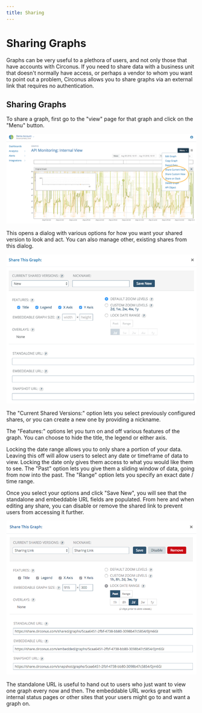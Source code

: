 ```yaml
---
title: Sharing
---
```


# Sharing Graphs

Graphs can be very useful to a plethora of users, and not only those that have accounts with Circonus. If you need to share data with a business unit that doesn't normally have access, or perhaps a vendor to whom you want to point out a problem, Circonus allows you to share graphs via an external link that requires no authentication.

## Sharing Graphs

To share a graph, first go to the "view" page for that graph and click on the "Menu" button.

![Image: 'graph_share_view3.png'](../../img/graph_share_view3.png)

This opens a dialog with various options for how you want your shared version to look and act. You can also manage other, existing shares from this dialog.

![Image: 'graph_share_new3.png'](../../img/graph_share_new3.png)

The "Current Shared Versions:" option lets you select previously configured shares, or you can create a new one by providing a nickname.

The "Features:" options let you turn on and off various features of the graph. You can choose to hide the title, the legend or either axis.

Locking the date range allows you to only share a portion of your data. Leaving this off will allow users to select any date or timeframe of data to view. Locking the date only gives them access to what you would like them to see. The "Past" option lets you give them a sliding window of data, going from now into the past. The "Range" option lets you specify an exact date / time range.

Once you select your options and click "Save New", you will see that the standalone and embeddable URL fields are populated. From here and when editing any share, you can disable or remove the shared link to prevent users from accessing it further.

![Image: 'graph_share_saved3.png'](../../img/graph_share_saved3.png)

The standalone URL is useful to hand out to users who just want to view one graph every now and then. The embeddable URL works great with internal status pages or other sites that your users might go to and want a graph on.
